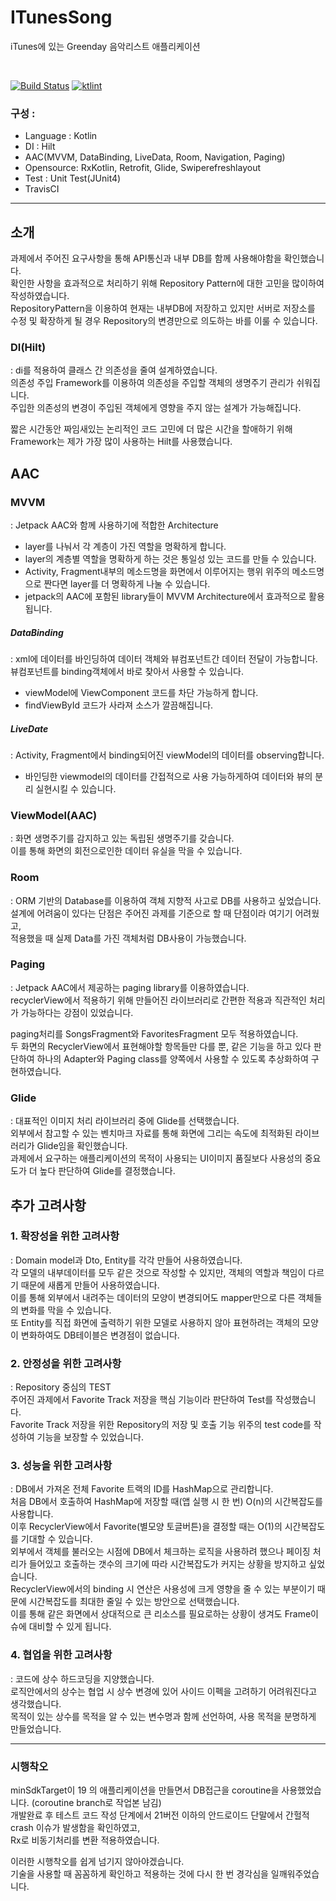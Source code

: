 # ITunesSong
iTunes에 있는 Greenday 음악리스트 애플리케이션

<br>

[![Build Status](https://travis-ci.com/sysout-achieve/ITunesSong.svg?branch=master)](https://travis-ci.com/sysout-achieve/ITunesSong)
[![ktlint](https://img.shields.io/badge/code%20style-%E2%9D%A4-FF4081.svg)](https://ktlint.github.io/)
<br>

### 구성 : <br>
- Language : Kotlin <br>
- DI : Hilt <br>
- AAC(MVVM, DataBinding, LiveData, Room, Navigation, Paging) <br>
- Opensource: RxKotlin, Retrofit, Glide, Swiperefreshlayout <br>
- Test : Unit Test(JUnit4)
- TravisCI

<hr>

## 소개
과제에서 주어진 요구사항을 통해 API통신과 내부 DB를 함께 사용해야함을 확인했습니다.<br>
확인한 사항을 효과적으로 처리하기 위해 Repository Pattern에 대한 고민을 많이하여 작성하였습니다.<br>
RepositoryPattern을 이용하여 현재는 내부DB에 저장하고 있지만 서버로 저장소를 수정 및 확장하게 될 경우 Repository의 변경만으로 의도하는 바를 이룰 수 있습니다.

### DI(Hilt)

: di를 적용하여 클래스 간 의존성을 줄여 설계하였습니다. <br>
의존성 주입 Framework를 이용하여 의존성을 주입할 객체의 생명주기 관리가 쉬워집니다.<br>
주입한 의존성의 변경이 주입된 객체에게 영향을 주지 않는 설계가 가능해집니다.<br>

짧은 시간동안 짜임새있는 논리적인 코드 고민에 더 많은 시간을 할애하기 위해 Framework는 제가 가장 많이 사용하는 Hilt를 사용했습니다. 
 

## AAC

### MVVM
: Jetpack AAC와 함께 사용하기에 적합한 Architecture <br>

- layer를 나눠서 각 계층이 가진 역할을 명확하게 합니다.
- layer의 계층별 역할을 명확하게 하는 것은 통일성 있는 코드를 만들 수 있습니다.
- Activity, Fragment내부의 메소드명을 화면에서 이루어지는 행위 위주의 메소드명으로 짠다면 layer를 더 명확하게 나눌 수 있습니다. 
- jetpack의 AAC에 포함된 library들이 MVVM Architecture에서 효과적으로 활용됩니다.

##### DataBinding
: xml에 데이터를 바인딩하여 데이터 객체와 뷰컴포넌트간 데이터 전달이 가능합니다.<br>
뷰컴포넌트를 binding객체에서 바로 찾아서 사용할 수 있습니다.<br>
- viewModel에 ViewComponent 코드를 차단 가능하게 합니다.
- findViewById 코드가 사라져 소스가 깔끔해집니다.


##### LiveDate 
: Activity, Fragment에서 binding되어진 viewModel의 데이터를 observing합니다.
- 바인딩한 viewmodel의 데이터를 간접적으로 사용 가능하게하여 데이터와 뷰의 분리 실현시킬 수 있습니다.

### ViewModel(AAC)
: 화면 생명주기를 감지하고 있는 독립된 생명주기를 갖습니다. <br>
이를 통해 화면의 회전으로인한 데이터 유실을 막을 수 있습니다.

### Room
: ORM 기반의 Database를 이용하여 객체 지향적 사고로 DB를 사용하고 싶었습니다.<br>
설계에 어려움이 있다는 단점은 주어진 과제를 기준으로 할 때 단점이라 여기기 어려웠고, <br>
적용했을 때 실제 Data를 가진 객체처럼 DB사용이 가능했습니다.<br>

### Paging
: Jetpack AAC에서 제공하는 paging library를 이용하였습니다.<br>
recyclerView에서 적용하기 위해 만들어진 라이브러리로 간편한 적용과 직관적인 처리가 가능하다는 강점이 있었습니다.<br>

paging처리를 SongsFragment와 FavoritesFragment 모두 적용하였습니다.<br>
두 화면의 RecyclerView에서 표현해야할 항목들만 다를 뿐, 같은 기능을 하고 있다 판단하여 하나의 Adapter와 Paging class를 양쪽에서 사용할 수 있도록 추상화하여 구현하였습니다. 

### Glide
: 대표적인 이미지 처리 라이브러리 중에 Glide를 선택했습니다.<br>
외부에서 참고할 수 있는 벤치마크 자료를 통해 화면에 그리는 속도에 최적화된 라이브러리가 Glide임을 확인했습니다.<br>
과제에서 요구하는 애플리케이션의 목적이 사용되는 UI이미지 품질보다 사용성의 중요도가 더 높다 판단하여 Glide를 결정했습니다.

## 추가 고려사항
### 1. 확장성을 위한 고려사항
: Domain model과 Dto, Entity를 각각 만들어 사용하였습니다. <br>
각 모델의 내부데이터를 모두 같은 것으로 작성할 수 있지만, 객체의 역할과 책임이 다르기 때문에 새롭게 만들어 사용하였습니다.<br>
이를 통해 외부에서 내려주는 데이터의 모양이 변경되어도 mapper만으로 다른 객체들의 변화를 막을 수 있습니다.<br>
또 Entity를 직접 화면에 출력하기 위한 모델로 사용하지 않아 표현하려는 객체의 모양이 변화하여도 DB테이블은 변경점이 없습니다.

### 2. 안정성을 위한 고려사항
: Repository 중심의 TEST <br>
주어진 과제에서 Favorite Track 저장을 핵심 기능이라 판단하여 Test를 작성했습니다. <br>
Favorite Track 저장을 위한 Repository의 저장 및 호출 기능 위주의 test code를 작성하여 기능을 보장할 수 있었습니다.

### 3. 성능을 위한 고려사항
: DB에서 가져온 전체 Favorite 트랙의 ID를 HashMap으로 관리합니다.<br>
처음 DB에서 호출하여 HashMap에 저장할 때(앱 실행 시 한 번) O(n)의 시간복잡도를 사용합니다.<br>
이후 RecyclerView에서 Favorite(별모양 토글버튼)을 결정할 때는 O(1)의 시간복잡도를 기대할 수 있습니다.<br>
외부에서 객체를 불러오는 시점에 DB에서 체크하는 로직을 사용하려 했으나 페이징 처리가 들어있고 호출하는 갯수의 크기에 따라 시간복잡도가 커지는 상황을 방지하고 싶었습니다. <br>
RecyclerView에서의 binding 시 연산은 사용성에 크게 영향을 줄 수 있는 부분이기 때문에 시간복잡도를 최대한 줄일 수 있는 방안으로 선택했습니다.<br>
이를 통해 같은 화면에서 상대적으로 큰 리소스를 필요로하는 상황이 생겨도 Frame이슈에 대비할 수 있게 됩니다.

### 4. 협업을 위한 고려사항
: 코드에 상수 하드코딩을 지양했습니다.<br>
로직안에서의 상수는 협업 시 상수 변경에 있어 사이드 이펙을 고려하기 어려워진다고 생각했습니다. <br>
목적이 있는 상수를 목적을 알 수 있는 변수명과 함께 선언하여, 사용 목적을 분명하게 만들었습니다.



<hr>

### 시행착오

minSdkTarget이 19 의 애플리케이션을 만들면서 DB접근을 coroutine을 사용했었습니다. (coroutine branch로 작업본 남김) <br>
개발완료 후 테스트 코드 작성 단계에서 21버전 이하의 안드로이드 단말에서 간헐적 crash 이슈가 발생함을 확인하였고, <br> 
Rx로 비동기처리를 변환 적용하였습니다.

이러한 시행착오를 쉽게 넘기지 않아야겠습니다. <br>
기술을 사용할 때 꼼꼼하게 확인하고 적용하는 것에 다시 한 번 경각심을 일깨워주었습니다.
